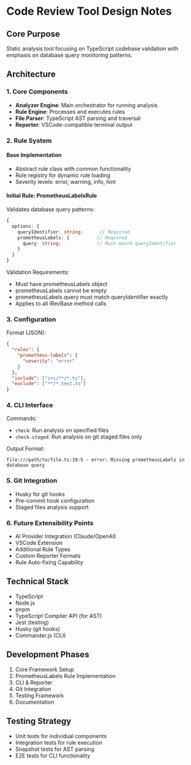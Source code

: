 # Code Review Tool Design Notes

## Core Purpose
Static analysis tool focusing on TypeScript codebase validation with emphasis on database query monitoring patterns.

## Architecture

### 1. Core Components
- **Analyzer Engine**: Main orchestrator for running analysis
- **Rule Engine**: Processes and executes rules
- **File Parser**: TypeScript AST parsing and traversal
- **Reporter**: VSCode-compatible terminal output

### 2. Rule System
#### Base Implementation
- Abstract rule class with common functionality
- Rule registry for dynamic rule loading
- Severity levels: error, warning, info, hint

#### Initial Rule: PrometheusLabelsRule
Validates database query patterns:
```typescript
{
  options: {
    queryIdentifier: string;      // Required
    prometheusLabels: {          // Required
      query: string;             // Must match queryIdentifier
    }
  }
}
```

Validation Requirements:
- Must have prometheusLabels object
- prometheusLabels cannot be empty
- prometheusLabels.query must match queryIdentifier exactly
- Applies to all iRevBase method calls

### 3. Configuration
Format (JSON):
```json
{
  "rules": {
    "prometheus-labels": {
      "severity": "error"
    }
  },
  "include": ["src/**/*.ts"],
  "exclude": ["**/*.test.ts"]
}
```

### 4. CLI Interface
Commands:
- `check`: Run analysis on specified files
- `check-staged`: Run analysis on git staged files only

Output Format:
```
file:///path/to/file.ts:10:5 - error: Missing prometheusLabels in database query
```

### 5. Git Integration
- Husky for git hooks
- Pre-commit hook configuration
- Staged files analysis support

### 6. Future Extensibility Points
- AI Provider Integration (Claude/OpenAI)
- VSCode Extension
- Additional Rule Types
- Custom Reporter Formats
- Rule Auto-fixing Capability

## Technical Stack
- TypeScript
- Node.js
- pnpm
- TypeScript Compiler API (for AST)
- Jest (testing)
- Husky (git hooks)
- Commander.js (CLI)

## Development Phases
1. Core Framework Setup
2. PrometheusLabels Rule Implementation
3. CLI & Reporter
4. Git Integration
5. Testing Framework
6. Documentation

## Testing Strategy
- Unit tests for individual components
- Integration tests for rule execution
- Snapshot tests for AST parsing
- E2E tests for CLI functionality 